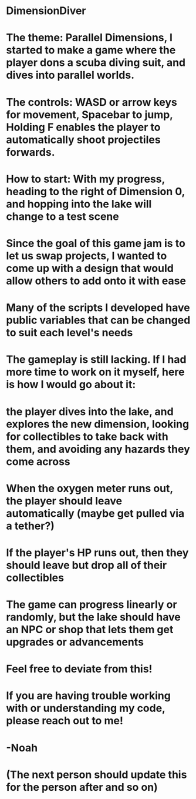 # DimensionDiver
# The theme: Parallel Dimensions, I started to make a game where the player dons a scuba diving suit, and dives into parallel worlds.
# The controls: WASD or arrow keys for movement, Spacebar to jump, Holding F enables the player to automatically shoot projectiles forwards.
# How to start: With my progress, heading to the right of Dimension 0, and hopping into the lake will change to a test scene
# 
 # Since the goal of this game jam is to let us swap projects, I wanted to come up with a design that would allow others to add onto it with ease
 # Many of the scripts I developed have public variables that can be changed to suit each level's needs
 # The gameplay is still lacking. If I had more time to work on it myself, here is how I would go about it:
 # the player dives into the lake, and explores the new dimension, looking for collectibles to take back with them, and avoiding any hazards they come across
 # When the oxygen meter runs out, the player should leave automatically (maybe get pulled via a tether?)
 # If the player's HP runs out, then they should leave but drop all of their collectibles
 # The game can progress linearly or randomly, but the lake should have an NPC or shop that lets them get upgrades or advancements
 # Feel free to deviate from this!
# 
# If you are having trouble working with or understanding my code, please reach out to me!
# -Noah
# (The next person should update this for the person after and so on)
